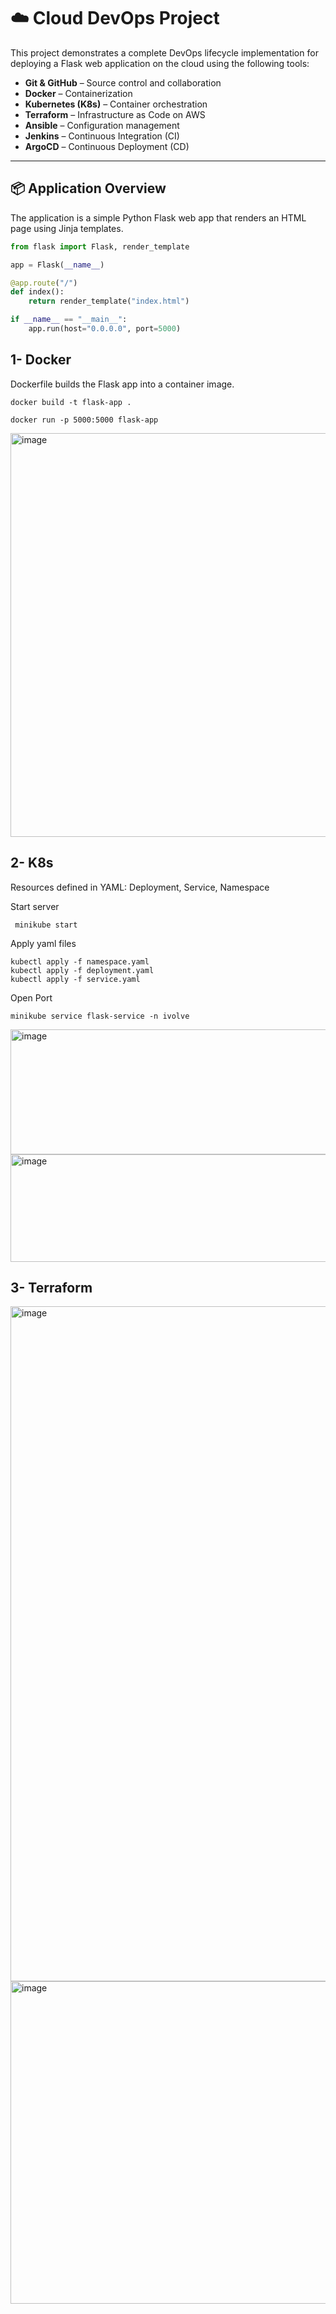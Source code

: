 # ☁️ Cloud DevOps Project

This project demonstrates a complete DevOps lifecycle implementation for deploying a Flask web application on the cloud using the following tools:

- **Git & GitHub** – Source control and collaboration
- **Docker** – Containerization
- **Kubernetes (K8s)** – Container orchestration
- **Terraform** – Infrastructure as Code on AWS
- **Ansible** – Configuration management
- **Jenkins** – Continuous Integration (CI)
- **ArgoCD** – Continuous Deployment (CD)

---

## 📦 Application Overview

The application is a simple Python Flask web app that renders an HTML page using Jinja templates.

```python
from flask import Flask, render_template

app = Flask(__name__)

@app.route("/")
def index():
    return render_template("index.html")

if __name__ == "__main__":
    app.run(host="0.0.0.0", port=5000)
```

## 1- Docker 

Dockerfile builds the Flask app into a container image.

```
docker build -t flask-app .

docker run -p 5000:5000 flask-app
```

<img width="986" height="646" alt="image" src="https://github.com/user-attachments/assets/f0d77ea1-a8b8-4ce7-8ccd-fcafffb22b41" />



## 2- K8s 

Resources defined in YAML: Deployment, Service, Namespace

Start server 
```
 minikube start
```
Apply yaml files
```
kubectl apply -f namespace.yaml
kubectl apply -f deployment.yaml
kubectl apply -f service.yaml
````
Open Port 
```
minikube service flask-service -n ivolve
```
<img width="898" height="200" alt="image" src="https://github.com/user-attachments/assets/e7422641-1db3-4447-95bc-5a773aa2517f" />
<img width="568" height="172" alt="image" src="https://github.com/user-attachments/assets/ffb2779c-2d59-41e3-8c92-474e3e122af8" />

## 3- Terraform 
<img width="1920" height="1080" alt="image" src="https://github.com/user-attachments/assets/57425c5a-4258-4738-a297-3c6b8e27e6d5" />

<img width="1023" height="516" alt="image" src="https://github.com/user-attachments/assets/66735df1-5abc-4329-8dcc-f21392fd8b85" />


